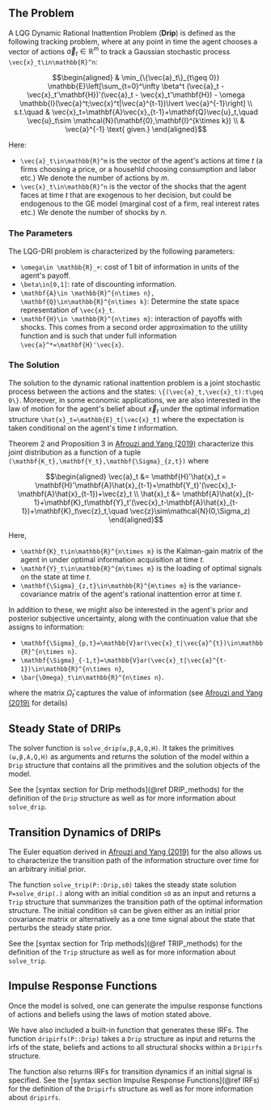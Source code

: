 ## The Problem
A LQG Dynamic Rational Inattention Problem (**Drip**) is defined as the following tracking problem, where at any point in time the agent chooses a vector of actions $\vec{a}_t\in\mathbb{R}^m$ to track a Gaussian stochastic process ``\vec{x}_t\in\mathbb{R}^n``:
```math
\begin{aligned}
    & \min_{\{\vec{a}_t\}_{t\geq 0}} \mathbb{E}\left[\sum_{t=0}^\infty \beta^t (\vec{a}_t - \vec{x}_t'\mathbf{H})'(\vec{a}_t - \vec{x}_t'\mathbf{H}) - \omega \mathbb{I}(\vec{a}^t;\vec{x}^t|\vec{a}^{t-1})\lvert \vec{a}^{-1}\right] \\
    s.t.\quad &
        \vec{x}_t=\mathbf{A}\vec{x}_{t-1}+\mathbf{Q}\vec{u}_t,\quad \vec{u}_t\sim \mathcal{N}(\mathbf{0},\mathbf{I}^{k\times k}) \\
        & \vec{a}^{-1} \text{ given.}
\end{aligned}
```

Here:
* ``\vec{a}_t\in\mathbb{R}^m`` is the vector of the agent's actions at time $t$ (a firms choosing a price, or a househld choosing consumption and labor etc.) We denote the number of actions by $m$.
* ``\vec{x}_t\in\mathbb{R}^n`` is the vector of the shocks that the agent faces at time $t$ that are exogenous to her decision, but could be endogenous to the GE model (marginal cost of a firm, real interest rates etc.) We denote the number of shocks by $n$.

### The Parameters
The LQG-DRI problem is characterized by the following parameters:
* ``\omega\in \mathbb{R}_+``: cost of 1 bit of information in units of the agent's payoff.
* ``\beta\in[0,1]``: rate of discounting information.
* ``\mathbf{A}\in \mathbb{R}^{n\times n}, \mathbf{Q}\in\mathbb{R}^{n\times k}``: Determine the state space representation of ``\vec{x}_t``.
* ``\mathbf{H}\in \mathbb{R}^{n\times m}``: interaction of payoffs with shocks. This comes from a second order approximation to the utility function and is such that under full information ``\vec{a}^*=\mathbf{H}'\vec{x}``.

### The Solution
The solution to the dynamic rational inattention problem is a joint stochastic process between the actions and the states: ``\{(\vec{a}_t,\vec{x}_t):t\geq 0\}``. Moreover, in some economic applications, we are also interested in the law of motion for the agent's belief about $\vec{x}_t$ under the optimal information structure ``\hat{x}_t=\mathbb{E}_t[\vec{x}_t]`` where the expectation is taken conditional on the agent's time $t$ information.

Theorem 2 and Proposition 3 in [Afrouzi and Yang (2019)](http://www.afrouzi.com/dynamic_inattention.pdf) characterize this joint distribution as a function of a tuple ``(\mathbf{K_t},\mathbf{Y_t},\mathbf{\Sigma}_{z,t})`` where
```math
\begin{aligned}
    \vec{a}_t &= \mathbf{H}'\hat{x}_t = \mathbf{H}'\mathbf{A}\hat{x}_{t-1}+\mathbf{Y_t}'(\vec{x}_t-\mathbf{A}\hat{x}_{t-1})+\vec{z}_t \\
    \hat{x}_t &= \mathbf{A}\hat{x}_{t-1}+\mathbf{K}_t\mathbf{Y}_t'(\vec{x}_t-\mathbf{A}\hat{x}_{t-1})+\mathbf{K}_t\vec{z}_t,\quad \vec{z}\sim\mathcal{N}(0,\Sigma_z)
\end{aligned}
```

Here,

* ``\mathbf{K}_t\in\mathbb{R}^{n\times m}`` is the Kalman-gain matrix of the agent in under optimal information acquisition at time $t$.
* ``\mathbf{Y}_t\in\mathbb{R}^{m\times m}`` is the loading of optimal signals on the state at time $t$.
* ``\mathbf{\Sigma}_{z,t}\in\mathbb{R}^{m\times m}`` is the variance-covariance matrix of the agent's rational inattention error at time $t$.

In addition to these, we might also be interested in the agent's prior and posterior subjective uncertainty, along with the continuation value that she assigns to information:
* ``\mathbf{\Sigma}_{p,t}=\mathbb{V}ar(\vec{x}_t|\vec{a}^{t})\in\mathbb{R}^{n\times n}``.
* ``\mathbf{\Sigma}_{-1,t}=\mathbb{V}ar(\vec{x}_t|\vec{a}^{t-1})\in\mathbb{R}^{n\times n}``,
* ``\bar{\Omega}_t\in\mathbb{R}^{n\times n}``.

where the matrix $\bar{\Omega}_t$ captures the value of information (see [Afrouzi and Yang (2019)](http://www.afrouzi.com/dynamic_inattention.pdf) for details)

## Steady State of DRIPs

The solver function is `solve_drip(ω,β,A,Q,H)`. It takes the primitives `(ω,β,A,Q,H)` as arguments and returns the solution of the model within a `Drip` structure that contains all the primitives and the solution objects of the model.

See the [syntax section for Drip methods](@ref DRIP_methods) for the definition of the `Drip` structure as well as for more information about `solve_drip`.

## Transition Dynamics of DRIPs

The Euler equation derived in [Afrouzi and Yang (2019)](http://www.afrouzi.com/dynamic_inattention.pdf) for the  also allows us to characterize the transition path of the information structure over time for an arbitrary initial prior.

The function `solve_trip(P::Drip,s0)` takes the steady state solution `P=solve_drip(.)` along with an initial condition `s0` as an input and returns a `Trip` structure that summarizes the transition path of the optimal information structure. The initial condition `s0` can be given either as an initial prior covariance matrix or alternatively as a one time signal about the state that perturbs the steady state prior.

See the [syntax section for Trip methods](@ref TRIP_methods) for the definition of the `Trip` structure as well as for more information about `solve_trip`.

## Impulse Response Functions

Once the model is solved, one can generate the impulse response functions of actions and beliefs using the laws of motion stated above.

We have also included a built-in function that generates these IRFs. The function `dripirfs(P::Drip)` takes a `Drip` structure as input and returns the irfs of the state, beliefs and actions to all structural shocks within a `Dripirfs` structure.

The function also returns IRFs for transition dynamics if an initial signal is specified. See the [syntax section Impulse Response Functions](@ref IRFs) for the definition of the `Dripirfs` structure as well as for more information about `dripirfs`.
